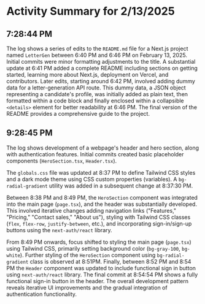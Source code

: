# Activity Summary for 2/13/2025

## 7:28:44 PM
The log shows a series of edits to the `README.md` file for a Next.js project named `LetterGen` between 6:40 PM and 6:46 PM on February 13, 2025.  Initial commits were minor formatting adjustments to the title.  A substantial update at 6:41 PM added a complete README including sections on getting started, learning more about Next.js, deployment on Vercel, and contributors.  Later edits, starting around 6:42 PM, involved adding dummy data for a letter-generation API route.  This dummy data, a JSON object representing a candidate's profile, was initially added as plain text, then formatted within a code block and finally enclosed within a collapsible `<details>` element for better readability at 6:46 PM.  The final version of the README provides a comprehensive guide to the project.


## 9:28:45 PM
The log shows development of a webpage's header and hero section, along with authentication features.  Initial commits created basic placeholder components (`HeroSection.tsx`, `Header.tsx`).

The `globals.css` file was updated at 8:37 PM to define Tailwind CSS styles and a dark mode theme using CSS custom properties (variables). A  `bg-radial-gradient` utility was added in a subsequent change at 8:37:30 PM.

Between 8:38 PM and 8:49 PM, the `HeroSection` component was integrated into the main page (`page.tsx`), and the header was substantially developed.  This involved iterative changes adding navigation links ("Features," "Pricing," "Contact sales," "About us"), styling with Tailwind CSS classes (`flex`, `flex-row`, `justify-between`, etc.), and incorporating sign-in/sign-up buttons using the `next-auth/react` library.

From 8:49 PM onwards, focus shifted to styling the main page (`page.tsx`) using Tailwind CSS, primarily setting background color (`bg-gray-100`, `bg-white`).  Further styling of the `HeroSection` component using `bg-radial-gradient` class is observed at 8:51PM. Finally, between 8:52 PM and 8:54 PM the `Header` component was updated to include functional sign in button using `next-auth/react` library.  The final commit at 8:54:54 PM shows a fully functional sign-in button in the header.  The overall development pattern reveals iterative UI improvements and the gradual integration of authentication functionality.
